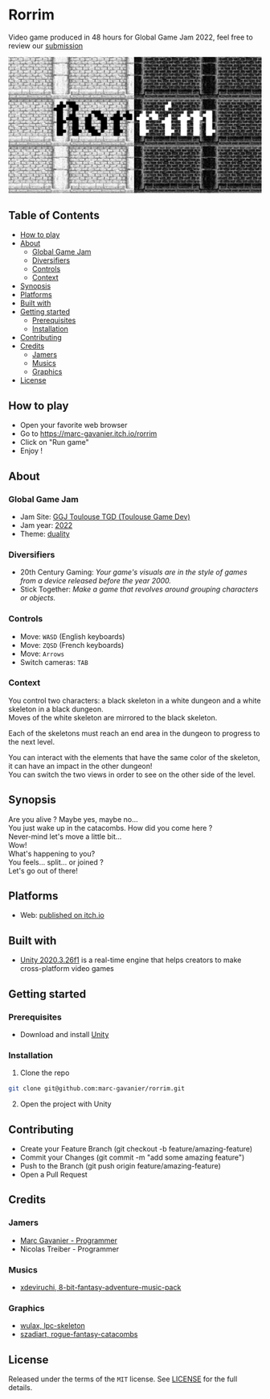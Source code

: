 # Rorrim

Video game produced in 48 hours for Global Game Jam 2022, feel free to review our [submission](https://globalgamejam.org/2022/games/rorrim-5)

![Rorrim Title](./Assets/Graphics/Textures/UI/RorrimTitle.png)

## Table of Contents

- [How to play](#how-to-play)
- [About](#about)
  - [Global Game Jam](#global-game-jam)
  - [Diversifiers](#diversifiers)
  - [Controls](#controls)
  - [Context](#context)
- [Synopsis](#synopsis)
- [Platforms](#platforms)
- [Built with](#built-with)
- [Getting started](#getting-started)
  - [Prerequisites](#prerequisites)
  - [Installation](#installation)
- [Contributing](#contributing)
- [Credits](#credits)
  - [Jamers](#jamers)
  - [Musics](#musics)
  - [Graphics](#graphics)
- [License](#license)

## How to play

- Open your favorite web browser
- Go to https://marc-gavanier.itch.io/rorrim
- Click on "Run game"
- Enjoy !

## About

### Global Game Jam

- Jam Site: [GGJ Toulouse TGD (Toulouse Game Dev)](https://globalgamejam.org/2022/jam-sites/ggj-toulouse-game-dev)
- Jam year: [2022](https://globalgamejam.org/2022)
- Theme: [duality](https://www.youtube.com/watch?v=-aCKWZQEkCk)

### Diversifiers

- 20th Century Gaming: *Your game's visuals are in the style of games from a device released before the year 2000.*
- Stick Together: *Make a game that revolves around grouping characters or objects.*

### Controls

- Move: `WASD` (English keyboards)
- Move: `ZQSD` (French keyboards)
- Move: `Arrows`
- Switch cameras: `TAB`

### Context

You control two characters: a black skeleton in a white dungeon and a white skeleton in a black dungeon.  
Moves of the white skeleton are mirrored to the black skeleton.

Each of the skeletons must reach an end area in the dungeon to progress to the next level.

You can interact with the elements that have the same color of the skeleton, it can have an impact in the other dungeon!  
You can switch the two views in order to see on the other side of the level.

## Synopsis

Are you alive ? Maybe yes, maybe no...  
You just wake up in the catacombs. How did you come here ?  
Never-mind let's move a little bit...  
Wow!  
What's happening to you?  
You feels... split... or joined ?  
Let's go out of there!  

## Platforms

- Web: [published on itch.io](https://marc-gavanier.itch.io/rorrim)

## Built with

- [Unity 2020.3.26f1](https://unity.com/) is a real-time engine that helps creators to make cross-platform video games

## Getting started

### Prerequisites

- Download and install [Unity](https://unity3d.com/get-unity/download/)

### Installation

1. Clone the repo

```bash
git clone git@github.com:marc-gavanier/rorrim.git
```

2. Open the project with Unity

## Contributing

- Create your Feature Branch (git checkout -b feature/amazing-feature)
- Commit your Changes (git commit -m "add some amazing feature")
- Push to the Branch (git push origin feature/amazing-feature)
- Open a Pull Request

## Credits

### Jamers

- [Marc Gavanier - Programmer](https://www.linkedin.com/in/marc-gavanier/)
- Nicolas Treiber - Programmer

### Musics

- [xdeviruchi, 8-bit-fantasy-adventure-music-pack](https://xdeviruchi.itch.io/8-bit-fantasy-adventure-music-pack)

### Graphics

- [wulax, lpc-skeleton](https://opengameart.org/content/lpc-skeleton)
- [szadiart, rogue-fantasy-catacombs](https://szadiart.itch.io/rogue-fantasy-catacombs)


## License

Released under the terms of the `MIT` license. See [LICENSE](./LICENSE) for the full details.
